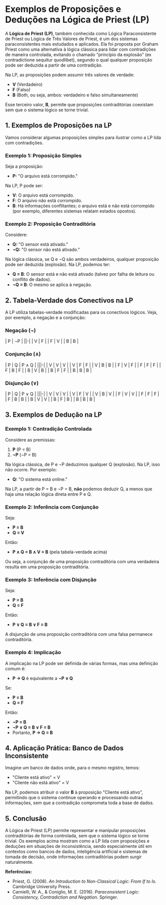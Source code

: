 
# Exemplos de Proposições e Deduções na Lógica de Priest (LP)

A **Lógica de Priest (LP)**, também conhecida como Lógica Paraconsistente de Priest ou Lógica de Três Valores de Priest, é um dos sistemas paraconsistentes mais estudados e aplicados. Ela foi proposta por Graham Priest como uma alternativa à lógica clássica para lidar com contradições de maneira controlada, evitando o chamado “princípio da explosão” (ex contradictione sequitur quodlibet), segundo o qual qualquer proposição pode ser deduzida a partir de uma contradição.

Na LP, as proposições podem assumir três valores de verdade:

- **V** (Verdadeiro)
- **F** (Falso)
- **B** (Both, ou seja, ambos: verdadeiro e falso simultaneamente)

Esse terceiro valor, **B**, permite que proposições contraditórias coexistam sem que o sistema lógico se torne trivial.

## 1. Exemplos de Proposições na LP

Vamos considerar algumas proposições simples para ilustrar como a LP lida com contradições.

### Exemplo 1: Proposição Simples

Seja a proposição:

- **P:** "O arquivo está corrompido."

Na LP, P pode ser:

- **V**: O arquivo está corrompido.
- **F**: O arquivo não está corrompido.
- **B**: Há informações conflitantes; o arquivo está e não está corrompido (por exemplo, diferentes sistemas relatam estados opostos).

### Exemplo 2: Proposição Contraditória

Considere:

- **Q:** "O sensor está ativado."
- **¬Q:** "O sensor não está ativado."

Na lógica clássica, se Q e ¬Q são ambos verdadeiros, qualquer proposição pode ser deduzida (explosão). Na LP, podemos ter:

- **Q = B**: O sensor está e não está ativado (talvez por falha de leitura ou conflito de dados).
- **¬Q = B**: O mesmo se aplica à negação.

## 2. Tabela-Verdade dos Conectivos na LP

A LP utiliza tabelas-verdade modificadas para os conectivos lógicos. Veja, por exemplo, a negação e a conjunção:

### Negação (¬)

| P | ¬P |
||-|
| V | F  |
| F | V  |
| B | B  |

### Conjunção (∧)

| P | Q | P ∧ Q |
|||-|
| V | V | V     |
| V | F | F     |
| V | B | B     |
| F | V | F     |
| F | F | F     |
| F | B | F     |
| B | V | B     |
| B | F | F     |
| B | B | B     |

### Disjunção (∨)

| P | Q | P ∨ Q |
|||-|
| V | V | V     |
| V | F | V     |
| V | B | V     |
| F | V | V     |
| F | F | F     |
| F | B | B     |
| B | V | V     |
| B | F | B     |
| B | B | B     |

## 3. Exemplos de Dedução na LP

### Exemplo 1: Contradição Controlada

Considere as premissas:

1. **P** (P = B)
2. **¬P** (¬P = B)

Na lógica clássica, de P e ¬P deduzimos qualquer Q (explosão). Na LP, isso não ocorre. Por exemplo:

- **Q:** "O sistema está online."

Na LP, a partir de P = B e ¬P = B, **não** podemos deduzir Q, a menos que haja uma relação lógica direta entre P e Q.

### Exemplo 2: Inferência com Conjunção

Seja:

- **P = B**
- **Q = V**

Então:

- **P ∧ Q = B ∧ V = B** (pela tabela-verdade acima)

Ou seja, a conjunção de uma proposição contraditória com uma verdadeira resulta em uma proposição contraditória.

### Exemplo 3: Inferência com Disjunção

Seja:

- **P = B**
- **Q = F**

Então:

- **P ∨ Q = B ∨ F = B**

A disjunção de uma proposição contraditória com uma falsa permanece contraditória.

### Exemplo 4: Implicação

A implicação na LP pode ser definida de várias formas, mas uma definição comum é:

- **P → Q** é equivalente a **¬P ∨ Q**

Se:

- **P = B**
- **Q = F**

Então:

- **¬P = B**
- **¬P ∨ Q = B ∨ F = B**
- Portanto, **P → Q = B**

## 4. Aplicação Prática: Banco de Dados Inconsistente

Imagine um banco de dados onde, para o mesmo registro, temos:

- "Cliente está ativo" = V
- "Cliente não está ativo" = V

Na LP, podemos atribuir o valor **B** à proposição "Cliente está ativo", permitindo que o sistema continue operando e processando outras informações, sem que a contradição comprometa toda a base de dados.

## 5. Conclusão

A Lógica de Priest (LP) permite representar e manipular proposições contraditórias de forma controlada, sem que o sistema lógico se torne trivial. Os exemplos acima mostram como a LP lida com proposições e deduções em situações de inconsistência, sendo especialmente útil em contextos como bancos de dados, inteligência artificial e sistemas de tomada de decisão, onde informações contraditórias podem surgir naturalmente.


**Referências:**
- Priest, G. (2008). *An Introduction to Non-Classical Logic: From If to Is*. Cambridge University Press.
- Carnielli, W. A., & Coniglio, M. E. (2016). *Paraconsistent Logic: Consistency, Contradiction and Negation*. Springer.

